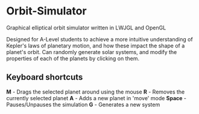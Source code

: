 # Orbit-Simulator
Graphical elliptical orbit simulator written in LWJGL and OpenGL

Designed for A-Level students to achieve a more intuitive understanding of Kepler's laws of planetary motion, and how these impact the shape of a planet's orbit. 
Can randomly generate solar systems, and modify the properties of each of the planets by clicking on them. 

## Keyboard shortcuts
**M** - Drags the selected planet around using the mouse
**R** - Removes the currently selected planet
**A** - Adds a new planet in 'move' mode
**Space** - Pauses/Unpauses the simulation
**G** - Generates a new system
